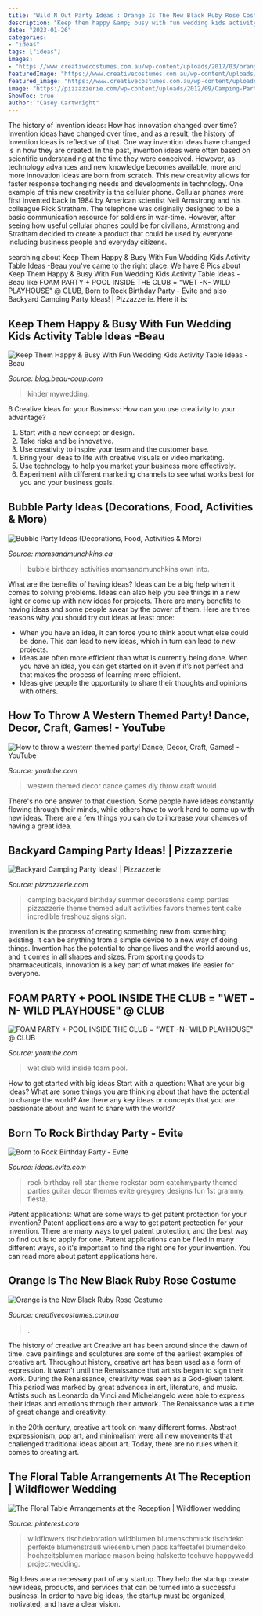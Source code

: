 ```yaml
---
title: "Wild N Out Party Ideas : Orange Is The New Black Ruby Rose Costume"
description: "Keep them happy &amp; busy with fun wedding kids activity table ideas -beau"
date: "2023-01-26"
categories:
- "ideas"
tags: ["ideas"]
images:
- "https://www.creativecostumes.com.au/wp-content/uploads/2017/03/orange-black-768x1024.jpg"
featuredImage: "https://www.creativecostumes.com.au/wp-content/uploads/2017/03/orange-black-768x1024.jpg"
featured_image: "https://www.creativecostumes.com.au/wp-content/uploads/2017/03/orange-black-768x1024.jpg"
image: "https://pizzazzerie.com/wp-content/uploads/2012/09/Camping-Party-Ideas.jpg"
ShowToc: true
author: "Casey Cartwright"
---
```



The history of invention ideas: How has innovation changed over time?
Invention ideas have changed over time, and as a result, the history of Invention Ideas is reflective of that. One way invention ideas have changed is in how they are created.  In the past, invention ideas were often based on scientific understanding at the time they were conceived. However, as technology advances and new knowledge becomes available, more and more innovation ideas are born from scratch. This new creativity allows for faster response tochanging needs and developments in technology.
One example of this new creativity is the cellular phone. Cellular phones were first invented back in 1984 by American scientist Neil Armstrong and his colleague Rick Stratham. The telephone was originally designed to be a basic communication resource for soldiers in war-time. However, after seeing how useful cellular phones could be for civilians, Armstrong and Stratham decided to create a product that could be used by everyone including business people and everyday citizens.

	

		
searching about Keep Them Happy &amp; Busy With Fun Wedding Kids Activity Table Ideas -Beau you've came to the right place. We have 8 Pics about Keep Them Happy &amp; Busy With Fun Wedding Kids Activity Table Ideas -Beau like FOAM PARTY + POOL INSIDE THE CLUB = &quot;WET -N- WILD PLAYHOUSE&quot; @ CLUB, Born to Rock Birthday Party - Evite and also Backyard Camping Party Ideas! | Pizzazzerie. Here it is:
		
    
## Keep Them Happy &amp; Busy With Fun Wedding Kids Activity Table Ideas -Beau

<img loading=lazy src="http://cdn.beau-coup.com/content-images/111865/111865-0.jpg" onerror="this.onerror=null;this.src='https://tse4.mm.bing.net/th?id=OIP.p5Bwf5x8CQmo7hEpiADmrwHaJ4&amp;pid=15.1';" alt="Keep Them Happy &amp; Busy With Fun Wedding Kids Activity Table Ideas -Beau">

_Source: blog.beau-coup.com_

>kinder mywedding. 

	

6 Creative Ideas for your Business: How can you use creativity to your advantage?
1. Start with a new concept or design.
2. Take risks and be innovative.
3. Use creativity to inspire your team and the customer base. 
4. Bring your ideas to life with creative visuals or video marketing. 
5. Use technology to help you market your business more effectively. 
6. Experiment with different marketing channels to see what works best for you and your business goals.

    
## Bubble Party Ideas (Decorations, Food, Activities &amp; More)

<img loading=lazy src="https://www.momsandmunchkins.ca/wp-content/uploads/2014/06/bubble-party-3.jpg" onerror="this.onerror=null;this.src='https://tse1.mm.bing.net/th?id=OIP.rh8VsRj_N97vK1L-Lmgm9QAAAA&amp;pid=15.1';" alt="Bubble Party Ideas (Decorations, Food, Activities &amp; More)">

_Source: momsandmunchkins.ca_

>bubble birthday activities momsandmunchkins own into. 

	

What are the benefits of having ideas?
Ideas can be a big help when it comes to solving problems. Ideas can also help you see things in a new light or come up with new ideas for projects. There are many benefits to having ideas and some people swear by the power of them. Here are three reasons why you should try out ideas at least once: 
- When you have an idea, it can force you to think about what else could be done. This can lead to new ideas, which in turn can lead to new projects. 
- Ideas are often more efficient than what is currently being done. When you have an idea, you can get started on it even if it’s not perfect and that makes the process of learning more efficient. 
- Ideas give people the opportunity to share their thoughts and opinions with others.

    
## How To Throw A Western Themed Party! Dance, Decor, Craft, Games! - YouTube

<img loading=lazy src="http://i.ytimg.com/vi/LlKfTrFmyR8/maxresdefault.jpg" onerror="this.onerror=null;this.src='https://tse4.mm.bing.net/th?id=OIP.8X5AGkgWVNfHLhtW4uoK-QHaEK&amp;pid=15.1';" alt="How to throw a western themed party! Dance, Decor, Craft, Games! - YouTube">

_Source: youtube.com_

>western themed decor dance games diy throw craft would. 

	

There's no one answer to that question. Some people have ideas constantly flowing through their minds, while others have to work hard to come up with new ideas. There are a few things you can do to increase your chances of having a great idea.

    
## Backyard Camping Party Ideas! | Pizzazzerie

<img loading=lazy src="https://pizzazzerie.com/wp-content/uploads/2012/09/Camping-Party-Ideas.jpg" onerror="this.onerror=null;this.src='https://tse2.mm.bing.net/th?id=OIP.rgLVEEEGqMJb_P25jIC8wQHaK-&amp;pid=15.1';" alt="Backyard Camping Party Ideas! | Pizzazzerie">

_Source: pizzazzerie.com_

>camping backyard birthday summer decorations camp parties pizzazzerie theme themed adult activities favors themes tent cake incredible freshouz signs sign. 

	

Invention is the process of creating something new from something existing. It can be anything from a simple device to a new way of doing things. Invention has the potential to change lives and the world around us, and it comes in all shapes and sizes. From sporting goods to pharmaceuticals, innovation is a key part of what makes life easier for everyone.

    
## FOAM PARTY + POOL INSIDE THE CLUB = &quot;WET -N- WILD PLAYHOUSE&quot; @ CLUB

<img loading=lazy src="https://i.ytimg.com/vi/kgtAhFB0nOc/maxresdefault.jpg" onerror="this.onerror=null;this.src='https://tse2.mm.bing.net/th?id=OIP.H839XXtSa9CBCJN6k4mmAgHaEK&amp;pid=15.1';" alt="FOAM PARTY + POOL INSIDE THE CLUB = &quot;WET -N- WILD PLAYHOUSE&quot; @ CLUB">

_Source: youtube.com_

>wet club wild inside foam pool. 

	

How to get started with big ideas
Start with a question: What are your big ideas? 
What are some things you are thinking about that have the potential to change the world? Are there any key ideas or concepts that you are passionate about and want to share with the world?

    
## Born To Rock Birthday Party - Evite

<img loading=lazy src="http://ideas.evite.com/media/guitar.jpg" onerror="this.onerror=null;this.src='https://tse3.mm.bing.net/th?id=OIP.5cML1x8_Mqikrnso0VE3RgHaLH&amp;pid=15.1';" alt="Born to Rock Birthday Party - Evite">

_Source: ideas.evite.com_

>rock birthday roll star theme rockstar born catchmyparty themed parties guitar decor themes evite greygrey designs fun 1st grammy fiesta. 

	

Patent applications: What are some ways to get patent protection for your invention?
Patent applications are a way to get patent protection for your invention. There are many ways to get patent protection, and the best way to find out is to apply for one. Patent applications can be filed in many different ways, so it's important to find the right one for your invention. You can read more about patent applications here.

    
## Orange Is The New Black Ruby Rose Costume

<img loading=lazy src="https://www.creativecostumes.com.au/wp-content/uploads/2017/03/orange-black-768x1024.jpg" onerror="this.onerror=null;this.src='https://tse3.mm.bing.net/th?id=OIP.3CMD7UkxVja8oJYvf2zxUAHaJ4&amp;pid=15.1';" alt="Orange is the New Black Ruby Rose Costume">

_Source: creativecostumes.com.au_

>. 

	

The history of creative art
Creative art has been around since the dawn of time. cave paintings and sculptures are some of the earliest examples of creative art. Throughout history, creative art has been used as a form of expression. It wasn’t until the Renaissance that artists began to sign their work.
During the Renaissance, creativity was seen as a God-given talent. This period was marked by great advances in art, literature, and music. Artists such as Leonardo da Vinci and Michelangelo were able to express their ideas and emotions through their artwork. The Renaissance was a time of great change and creativity.

In the 20th century, creative art took on many different forms. Abstract expressionism, pop art, and minimalism were all new movements that challenged traditional ideas about art. Today, there are no rules when it comes to creating art.

    
## The Floral Table Arrangements At The Reception | Wildflower Wedding

<img loading=lazy src="https://i.pinimg.com/736x/5f/3a/cc/5f3accda3428ae7a372504eb0f9316ba--wildflowers-wedding-purple-wildflowers.jpg" onerror="this.onerror=null;this.src='https://tse2.mm.bing.net/th?id=OIP.PLB2xUg3H3tjFlrpx7AJDAHaLG&amp;pid=15.1';" alt="The Floral Table Arrangements at the Reception | Wildflower wedding">

_Source: pinterest.com_

>wildflowers tischdekoration wildblumen blumenschmuck tischdeko perfekte blumenstrauß wiesenblumen pacs kaffeetafel blumendeko hochzeitsblumen mariage mason being halskette techuve happywedd projectwedding. 

	

Big Ideas are a necessary part of any startup. They help the startup create new ideas, products, and services that can be turned into a successful business. In order to have big ideas, the startup must be organized, motivated, and have a clear vision.

